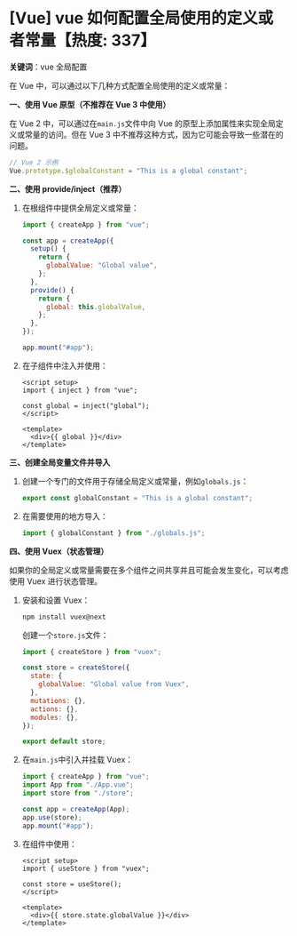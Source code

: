 # [Vue] vue 如何配置全局使用的定义或者常量【热度: 337】

**关键词**：vue 全局配置

在 Vue 中，可以通过以下几种方式配置全局使用的定义或常量：

**一、使用 Vue 原型（不推荐在 Vue 3 中使用）**

在 Vue 2 中，可以通过在`main.js`文件中向 Vue 的原型上添加属性来实现全局定义或常量的访问。但在 Vue 3 中不推荐这种方式，因为它可能会导致一些潜在的问题。

```javascript
// Vue 2 示例
Vue.prototype.$globalConstant = "This is a global constant";
```

**二、使用 provide/inject（推荐）**

1. 在根组件中提供全局定义或常量：

   ```javascript
   import { createApp } from "vue";

   const app = createApp({
     setup() {
       return {
         globalValue: "Global value",
       };
     },
     provide() {
       return {
         global: this.globalValue,
       };
     },
   });

   app.mount("#app");
   ```

2. 在子组件中注入并使用：

   ```vue
   <script setup>
   import { inject } from "vue";

   const global = inject("global");
   </script>

   <template>
     <div>{{ global }}</div>
   </template>
   ```

**三、创建全局变量文件并导入**

1. 创建一个专门的文件用于存储全局定义或常量，例如`globals.js`：

   ```javascript
   export const globalConstant = "This is a global constant";
   ```

2. 在需要使用的地方导入：
   ```javascript
   import { globalConstant } from "./globals.js";
   ```

**四、使用 Vuex（状态管理）**

如果你的全局定义或常量需要在多个组件之间共享并且可能会发生变化，可以考虑使用 Vuex 进行状态管理。

1. 安装和设置 Vuex：

   ```bash
   npm install vuex@next
   ```

   创建一个`store.js`文件：

   ```javascript
   import { createStore } from "vuex";

   const store = createStore({
     state: {
       globalValue: "Global value from Vuex",
     },
     mutations: {},
     actions: {},
     modules: {},
   });

   export default store;
   ```

2. 在`main.js`中引入并挂载 Vuex：

   ```javascript
   import { createApp } from "vue";
   import App from "./App.vue";
   import store from "./store";

   const app = createApp(App);
   app.use(store);
   app.mount("#app");
   ```

3. 在组件中使用：

   ```vue
   <script setup>
   import { useStore } from "vuex";

   const store = useStore();
   </script>

   <template>
     <div>{{ store.state.globalValue }}</div>
   </template>
   ```